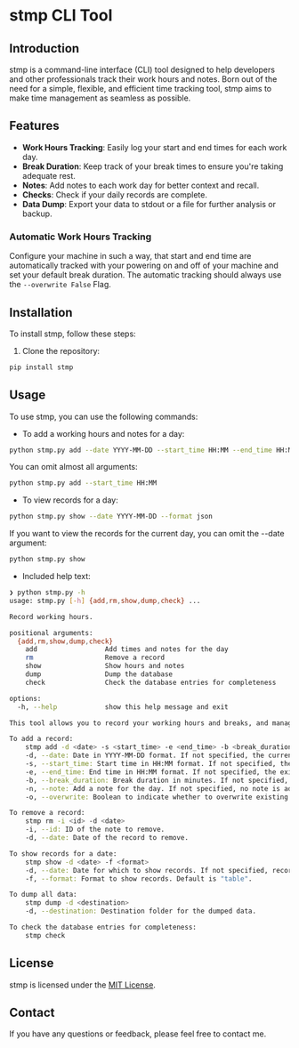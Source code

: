 # stmp CLI Tool

## Introduction

stmp is a command-line interface (CLI) tool designed to help developers and other professionals track their work hours and notes. Born out of the need for a simple, flexible, and efficient time tracking tool, stmp aims to make time management as seamless as possible.

## Features

- **Work Hours Tracking**: Easily log your start and end times for each work day.
- **Break Duration**: Keep track of your break times to ensure you're taking adequate rest.
- **Notes**: Add notes to each work day for better context and recall.
- **Checks**: Check if your daily records are complete.
- **Data Dump**: Export your data to stdout or a file for further analysis or backup.

### Automatic Work Hours Tracking

Configure your machine in such a way, that start and end time are automatically tracked with your powering on and off of your machine and set your default break duration. The automatic tracking should always use the `--overwrite False` Flag.

## Installation

To install stmp, follow these steps:

1. Clone the repository: 
```bash
pip install stmp
```

## Usage

To use stmp, you can use the following commands:

- To add a working hours and notes for a day:
```bash
python stmp.py add --date YYYY-MM-DD --start_time HH:MM --end_time HH:MM --break_duration MM --note "Your note"
```
You can omit almost all arguments:
```bash
python stmp.py add --start_time HH:MM
```

- To view records for a day:
```bash
python stmp.py show --date YYYY-MM-DD --format json
```
If you want to view the records for the current day, you can omit the --date argument:
```bash
python stmp.py show
```

- Included help text:
```bash
❯ python stmp.py -h
usage: stmp.py [-h] {add,rm,show,dump,check} ...

Record working hours.

positional arguments:
  {add,rm,show,dump,check}
    add                 Add times and notes for the day
    rm                  Remove a record
    show                Show hours and notes
    dump                Dump the database
    check               Check the database entries for completeness

options:
  -h, --help            show this help message and exit

This tool allows you to record your working hours and breaks, and manage notes.

To add a record:
    stmp add -d <date> -s <start_time> -e <end_time> -b <break_duration> -n <note> -o <overwrite>
    -d, --date: Date in YYYY-MM-DD format. If not specified, the current date is used.
    -s, --start_time: Start time in HH:MM format. If not specified, the existing value is used.
    -e, --end_time: End time in HH:MM format. If not specified, the existing value is used.
    -b, --break_duration: Break duration in minutes. If not specified, the existing value is used.
    -n, --note: Add a note for the day. If not specified, no note is added.
    -o, --overwrite: Boolean to indicate whether to overwrite existing data. Default is True.

To remove a record:
    stmp rm -i <id> -d <date>
    -i, --id: ID of the note to remove.
    -d, --date: Date of the record to remove.

To show records for a date:
    stmp show -d <date> -f <format>
    -d, --date: Date for which to show records. If not specified, records for the current date are shown.
    -f, --format: Format to show records. Default is "table".

To dump all data:
    stmp dump -d <destination>
    -d, --destination: Destination folder for the dumped data.

To check the database entries for completeness:
    stmp check
```


## License

stmp is licensed under the [MIT License](LICENSE).

## Contact

If you have any questions or feedback, please feel free to contact me.